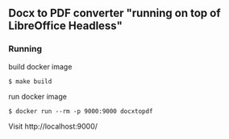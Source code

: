 ## Docx to PDF converter "running on top of LibreOffice Headless"

### Running

build docker image
```shell
$ make build
```

run docker image
```shell
$ docker run --rm -p 9000:9000 docxtopdf
```

Visit http://localhost:9000/
